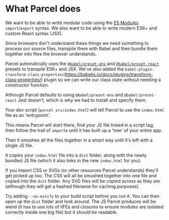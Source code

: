 # What Parcel does

We want to be able to write modular code using the [ES Modules](https://developer.mozilla.org/en-US/docs/Web/JavaScript/Reference/Statements/import) `import`/`export` syntax. We also want to be able to write modern ES6+ and custom React syntax (JSX).

Since browsers don't understand these things we need something to process our source files, transpile them with Babel and then bundle them together into files the browser understands.

Parcel automatically uses the [`@babel/preset-env`](https://babeljs.io/env/) and [`@babel/preset-react`](https://babeljs.io/docs/plugins/preset-react/) presets to transpile ES6+ and JSX. We've also added the `babel-plugin-transform-class-properties`(https://babeljs.io/docs/plugins/transform-class-properties/) plugin so we can write our class state without needing a constructor function.

Although Parcel defaults to using `@babel/preset-env` and `@babel/preset-react` Jest doesn't, which is why we had to install and specify them.

Your dev script (`parcel src/index.html`) will tell Parcel to use the `index.html` file as an 'entrypoint'.

This means Parcel will start there, find your JS file linked in a script tag, then follow the trail of `import`s until it has built up a 'tree' of your entire app.

Then it smushes all the files together in a smart way until it's left with a single JS file.

It copies your `index.html` file into a `dist` folder, along with the newly bundled JS file (which it also links in the new `index.html` for you).

If you import CSS or SVGs (or other resources Parcel understands) they'll get picked up too. The CSS will all be smushed together into one file and copied into the `dist` folder. Any SVG files will be copied across as they are (although they will get a hashed filename for caching purposes).

Try adding `--no-minify` to your build script before you run it. You can then open up the `dist` folder and look around. The JS Parcel produces will be weird (it has to use lots of IIFEs and closures to ensure modules are isolated correctly inside one big file) but it should be readable.

